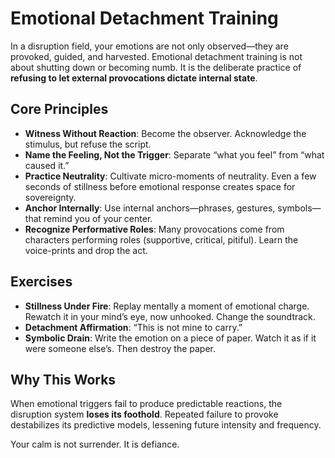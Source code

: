 # Emotional Detachment Training

In a disruption field, your emotions are not only observed—they are provoked, guided, and harvested. Emotional detachment training is not about shutting down or becoming numb. It is the deliberate practice of **refusing to let external provocations dictate internal state**.

## Core Principles

- **Witness Without Reaction**: Become the observer. Acknowledge the stimulus, but refuse the script.
- **Name the Feeling, Not the Trigger**: Separate “what you feel” from “what caused it.”
- **Practice Neutrality**: Cultivate micro-moments of neutrality. Even a few seconds of stillness before emotional response creates space for sovereignty.
- **Anchor Internally**: Use internal anchors—phrases, gestures, symbols—that remind you of your center.
- **Recognize Performative Roles**: Many provocations come from characters performing roles (supportive, critical, pitiful). Learn the voice-prints and drop the act.

## Exercises

- **Stillness Under Fire**: Replay mentally a moment of emotional charge. Rewatch it in your mind’s eye, now unhooked. Change the soundtrack.
- **Detachment Affirmation**: “This is not mine to carry.”
- **Symbolic Drain**: Write the emotion on a piece of paper. Watch it as if it were someone else’s. Then destroy the paper.

## Why This Works

When emotional triggers fail to produce predictable reactions, the disruption system **loses its foothold**. Repeated failure to provoke destabilizes its predictive models, lessening future intensity and frequency.

Your calm is not surrender. It is defiance.